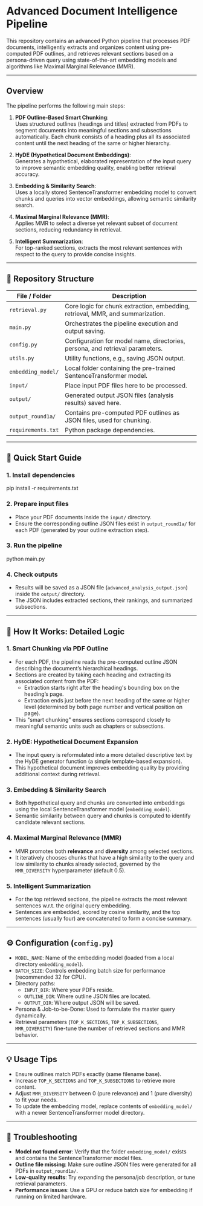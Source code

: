 # Advanced Document Intelligence Pipeline

This repository contains an advanced Python pipeline that processes PDF documents, intelligently extracts and organizes content using pre-computed PDF outlines, and retrieves relevant sections based on a persona-driven query using state-of-the-art embedding models and algorithms like Maximal Marginal Relevance (MMR).

---

## Overview

The pipeline performs the following main steps:

1. **PDF Outline-Based Smart Chunking**:  
   Uses structured outlines (headings and titles) extracted from PDFs to segment documents into meaningful sections and subsections automatically. Each chunk consists of a heading plus all its associated content until the next heading of the same or higher hierarchy.

2. **HyDE (Hypothetical Document Embeddings)**:  
   Generates a hypothetical, elaborated representation of the input query to improve semantic embedding quality, enabling better retrieval accuracy.

3. **Embedding & Similarity Search**:  
   Uses a locally stored SentenceTransformer embedding model to convert chunks and queries into vector embeddings, allowing semantic similarity search.

4. **Maximal Marginal Relevance (MMR)**:  
   Applies MMR to select a diverse yet relevant subset of document sections, reducing redundancy in retrieval.

5. **Intelligent Summarization**:  
   For top-ranked sections, extracts the most relevant sentences with respect to the query to provide concise insights.

---

## 📁 Repository Structure

| File / Folder       | Description                                            |
|---------------------|--------------------------------------------------------|
| `retrieval.py`      | Core logic for chunk extraction, embedding, retrieval, MMR, and summarization. |
| `main.py`           | Orchestrates the pipeline execution and output saving.|
| `config.py`         | Configuration for model name, directories, persona, and retrieval parameters.|
| `utils.py`          | Utility functions, e.g., saving JSON output.           |
| `embedding_model/`  | Local folder containing the pre-trained SentenceTransformer model. |
| `input/`            | Place input PDF files here to be processed.            |
| `output/`           | Generated output JSON files (analysis results) saved here. |
| `output_round1a/`   | Contains pre-computed PDF outlines as JSON files, used for chunking. |
| `requirements.txt`  | Python package dependencies.                            |

---

## 🚀 Quick Start Guide

### 1. Install dependencies
pip install -r requirements.txt


### 2. Prepare input files

- Place your PDF documents inside the `input/` directory.
- Ensure the corresponding outline JSON files exist in `output_round1a/` for each PDF (generated by your outline extraction step).

### 3. Run the pipeline

python main.py


### 4. Check outputs

- Results will be saved as a JSON file (`advanced_analysis_output.json`) inside the `output/` directory.
- The JSON includes extracted sections, their rankings, and summarized subsections.

---

## 🧩 How It Works: Detailed Logic

### 1. Smart Chunking via PDF Outline

- For each PDF, the pipeline reads the pre-computed outline JSON describing the document’s hierarchical headings.
- Sections are created by taking each heading and extracting its associated content from the PDF:
  - Extraction starts right after the heading's bounding box on the heading’s page.
  - Extraction ends just before the next heading of the same or higher level (determined by both page number and vertical position on page).
- This "smart chunking" ensures sections correspond closely to meaningful semantic units such as chapters or subsections.

### 2. HyDE: Hypothetical Document Expansion

- The input query is reformulated into a more detailed descriptive text by the HyDE generator function (a simple template-based expansion).
- This hypothetical document improves embedding quality by providing additional context during retrieval.

### 3. Embedding & Similarity Search

- Both hypothetical query and chunks are converted into embeddings using the local SentenceTransformer model (`embedding_model`).
- Semantic similarity between query and chunks is computed to identify candidate relevant sections.

### 4. Maximal Marginal Relevance (MMR)

- MMR promotes both **relevance** and **diversity** among selected sections.
- It iteratively chooses chunks that have a high similarity to the query and low similarity to chunks already selected, governed by the `MMR_DIVERSITY` hyperparameter (default 0.5).

### 5. Intelligent Summarization

- For the top retrieved sections, the pipeline extracts the most relevant sentences w.r.t. the original query embedding.
- Sentences are embedded, scored by cosine similarity, and the top sentences (usually four) are concatenated to form a concise summary.

---

## ⚙️ Configuration (`config.py`)

- `MODEL_NAME`: Name of the embedding model (loaded from a local directory `embedding_model`).
- `BATCH_SIZE`: Controls embedding batch size for performance (recommended 32 for CPU).
- Directory paths:
  - `INPUT_DIR`: Where your PDFs reside.
  - `OUTLINE_DIR`: Where outline JSON files are located.
  - `OUTPUT_DIR`: Where output JSON will be saved.
- Persona & Job-to-be-Done: Used to formulate the master query dynamically.
- Retrieval parameters (`TOP_K_SECTIONS`, `TOP_K_SUBSECTIONS`, `MMR_DIVERSITY`) fine-tune the number of retrieved sections and MMR behavior.

---

## 💡 Usage Tips

- Ensure outlines match PDFs exactly (same filename base).
- Increase `TOP_K_SECTIONS` and `TOP_K_SUBSECTIONS` to retrieve more content.
- Adjust `MMR_DIVERSITY` between 0 (pure relevance) and 1 (pure diversity) to fit your needs.
- To update the embedding model, replace contents of `embedding_model/` with a newer SentenceTransformer model directory.

---

## 🔧 Troubleshooting

- **Model not found error**: Verify that the folder `embedding_model/` exists and contains the SentenceTransformer model files.
- **Outline file missing**: Make sure outline JSON files were generated for all PDFs in `output_round1a/`.
- **Low-quality results**: Try expanding the persona/job description, or tune retrieval parameters.
- **Performance issues**: Use a GPU or reduce batch size for embedding if running on limited hardware.
